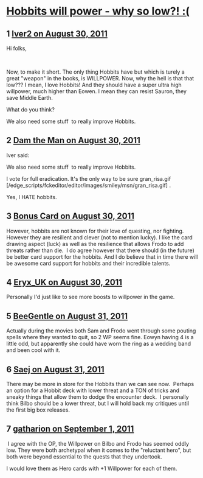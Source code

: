 # [Hobbits will power - why so low?! :(](https://community.fantasyflightgames.com/topic/52409-hobbits-will-power-why-so-low/)

## 1 [Iver2 on August 30, 2011](https://community.fantasyflightgames.com/topic/52409-hobbits-will-power-why-so-low/?do=findComment&comment=521948)

Hi folks,

 

Now, to make it short. The only thing Hobbits have but which is turely a great "weapon" in the books, is WILLPOWER. Now, why the hell is that that low??? I mean, I love Hobbits! And they should have a super ultra high willpower, much higher than Eowen. I mean they can resist Sauron, they save Middle Earth.


What do you think?

We also need some stuff  to really improve Hobbits.

## 2 [Dam the Man on August 30, 2011](https://community.fantasyflightgames.com/topic/52409-hobbits-will-power-why-so-low/?do=findComment&comment=521972)

Iver said:

We also need some stuff  to really improve Hobbits.

I vote for full eradication. It's the only way to be sure gran_risa.gif [/edge_scripts/fckeditor/editor/images/smiley/msn/gran_risa.gif] .

Yes, I HATE hobbits.

## 3 [Bonus Card on August 30, 2011](https://community.fantasyflightgames.com/topic/52409-hobbits-will-power-why-so-low/?do=findComment&comment=521997)

However, hobbits are not known for their love of questing, nor fighting. However they are resilient and clever (not to mention lucky). I like the card drawing aspect (luck) as well as the resilience that allows Frodo to add threats rather than die.  I do agree however that there should (in the future) be better card support for the hobbits. And I do believe that in time there will be awesome card support for hobbits and their incredible talents.

## 4 [Eryx_UK on August 30, 2011](https://community.fantasyflightgames.com/topic/52409-hobbits-will-power-why-so-low/?do=findComment&comment=522028)

Personally I'd just like to see more boosts to willpower in the game. 

## 5 [BeeGentle on August 31, 2011](https://community.fantasyflightgames.com/topic/52409-hobbits-will-power-why-so-low/?do=findComment&comment=522600)

Actually during the movies both Sam and Frodo went through some pouting spells where they wanted to quit, so 2 WP seems fine. Eowyn having 4 is a little odd, but apparently she could have worn the ring as a wedding band and been cool with it.

## 6 [Saej on August 31, 2011](https://community.fantasyflightgames.com/topic/52409-hobbits-will-power-why-so-low/?do=findComment&comment=522643)

There may be more in store for the Hobbits than we can see now.  Perhaps an option for a Hobbit deck with lower threat and a TON of tricks and sneaky things that allow them to dodge the encounter deck.  I personally think Bilbo should be a lower threat, but I will hold back my critiques until the first big box releases.

## 7 [gatharion on September 1, 2011](https://community.fantasyflightgames.com/topic/52409-hobbits-will-power-why-so-low/?do=findComment&comment=522880)

 I agree with the OP, the Willpower on Bilbo and Frodo has seemed oddly low. They were both archetypal when it comes to the "reluctant hero", but both were beyond essential to the quests that they undertook. 

I would love them as Hero cards with +1 Willpower for each of them.


